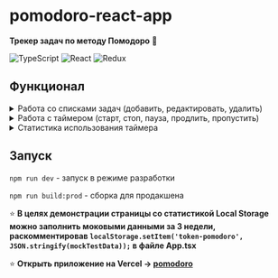 # pomodoro-react-app

**Трекер задач по методу Помодоро** 🍅

![TypeScript](https://img.shields.io/badge/-typescript-%23007ACC?logo=typescript&logoColor=white&style=flat)
![React](https://img.shields.io/badge/-REACTJS-61DAFB?logo=react&logoColor=white&style=flat)
![Redux](https://img.shields.io/badge/-redux-764ABC?logo=redux&logoColor=white&style=flat)

## Функционал

<details>
<summary markdown="span"> Работа со списками задач (добавить, редактировать, удалить)</summary>
:bookmark_tabs:

Пользователь может запланировать несколько задач на свой день и для каждой
задать примерное количество «помидоров», которое необходимо, чтобы её
сделать.

Верхняя задача из списка — это текущая задача.
 </details>

<details>
 <summary markdown="span"> Работа с таймером (старт, стоп, пауза, продлить, пропустить)</summary>
:alarm_clock:

Как только пользователь готов, он запускает таймер. Если его отвлекли, то
пользователь останавливает таймер, «помидорка» при этом не засчитывается.

Пользователь может поставить таймер на паузу и пропустить «помидорку» или
перерыв.
 </details>

 <details>
<summary markdown="span"> Статистика использования таймера</summary>
:bar_chart:

На этой странице отображается статистика по использованию приложения и
некоторые полезные метрики.

Пользователь может посмотреть столбчатую диаграмму с количеством часов, когда он работал с таймером.

Может выбрать неделю, за которую он хочет посмотреть статистику.

Может посмотреть дополнительные метрики, такие как:

- Фокус (отношение времени работы с таймером ко времени, потраченному на законченные «помидорки»).

- Время на паузе.

- Остановки.
</details>

## Запуск

`npm run dev` - запуск в режиме разработки

`npm run build:prod` - сборка для продакшена

:star: **В целях демонстрации страницы со статистикой Local Storage можно заполнить моковыми данными за 3 недели, раскомментировав
`localStorage.setItem('token-pomodoro', JSON.stringify(mockTestData));` в файле App.tsx**

:star: **Открыть приложение на Vercel -> [pomodoro](https://pomodoro-box-tracker.vercel.app/)**
